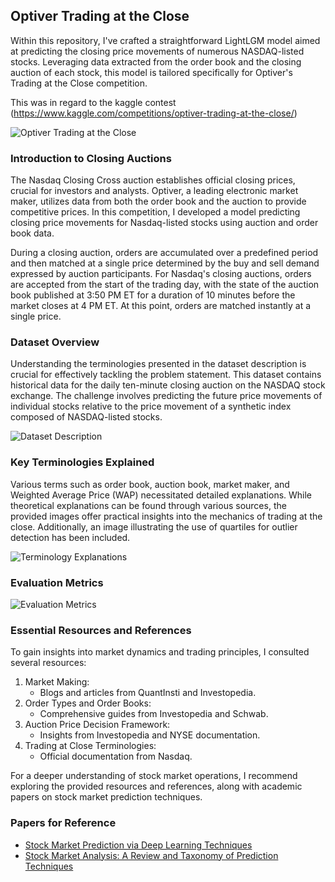 ## Optiver Trading at the Close

Within this repository, I've crafted a straightforward LightLGM model aimed at predicting the closing price movements of numerous NASDAQ-listed stocks. Leveraging data extracted from the order book and the closing auction of each stock, this model is tailored specifically for Optiver's Trading at the Close competition.

This was in regard to the kaggle contest (https://www.kaggle.com/competitions/optiver-trading-at-the-close/)

![Optiver Trading at the Close](https://github.com/beingamanforever/Optiver-Trading-at-the-close/assets/121532863/dd735ea6-12be-43eb-aed0-3b10d6863e5d)

### Introduction to Closing Auctions

The Nasdaq Closing Cross auction establishes official closing prices, crucial for investors and analysts. Optiver, a leading electronic market maker, utilizes data from both the order book and the auction to provide competitive prices. In this competition, I developed a model predicting closing price movements for Nasdaq-listed stocks using auction and order book data. 

During a closing auction, orders are accumulated over a predefined period and then matched at a single price determined by the buy and sell demand expressed by auction participants. For Nasdaq's closing auctions, orders are accepted from the start of the trading day, with the state of the auction book published at 3:50 PM ET for a duration of 10 minutes before the market closes at 4 PM ET. At this point, orders are matched instantly at a single price.

### Dataset Overview

Understanding the terminologies presented in the dataset description is crucial for effectively tackling the problem statement. This dataset contains historical data for the daily ten-minute closing auction on the NASDAQ stock exchange. The challenge involves predicting the future price movements of individual stocks relative to the price movement of a synthetic index composed of NASDAQ-listed stocks.

![Dataset Description](https://github.com/beingamanforever/Optiver-Trading-at-the-close/assets/121532863/8cd6281b-e6ce-4925-be18-1ae063679ad6)

### Key Terminologies Explained

Various terms such as order book, auction book, market maker, and Weighted Average Price (WAP) necessitated detailed explanations. While theoretical explanations can be found through various sources, the provided images offer practical insights into the mechanics of trading at the close. Additionally, an image illustrating the use of quartiles for outlier detection has been included.

![Terminology Explanations](https://github.com/beingamanforever/Optiver-Trading-at-the-close/assets/121532863/2d479b6b-70eb-4962-8853-1147fde80fed)

### Evaluation Metrics

![Evaluation Metrics](https://github.com/beingamanforever/Optiver-Trading-at-the-close/assets/121532863/f4a395fb-fead-4cdd-ab6b-94728a997bb2)

### Essential Resources and References

To gain insights into market dynamics and trading principles, I consulted several resources:

1. Market Making:
   - Blogs and articles from QuantInsti and Investopedia.
2. Order Types and Order Books:
   - Comprehensive guides from Investopedia and Schwab.
3. Auction Price Decision Framework:
   - Insights from Investopedia and NYSE documentation.
4. Trading at Close Terminologies:
   - Official documentation from Nasdaq.

For a deeper understanding of stock market operations, I recommend exploring the provided resources and references, along with academic papers on stock market prediction techniques.

### Papers for Reference

- [Stock Market Prediction via Deep Learning Techniques](https://arxiv.org/abs/2212.12717)
- [Stock Market Analysis: A Review and Taxonomy of Prediction Techniques](https://www.mdpi.com/2227-7072/7/2/26)

